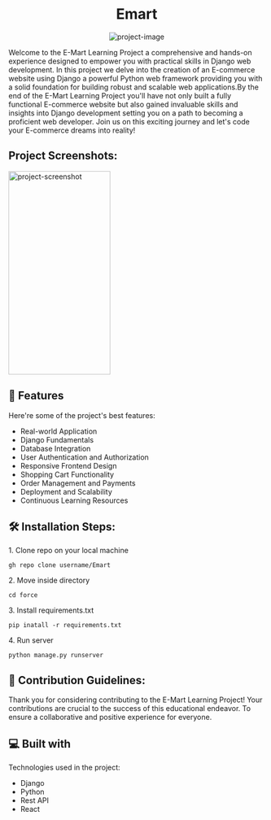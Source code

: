 <h1 align="center" id="title">Emart</h1>

<p align="center"><img src="https://socialify.git.ci/Pratikdate/Emart/image?font=Source%20Code%20Pro&amp;language=1&amp;name=1&amp;owner=1&amp;pattern=Brick%20Wall&amp;stargazers=1&amp;theme=Auto" alt="project-image"></p>

<p id="description">Welcome to the E-Mart Learning Project a comprehensive and hands-on experience designed to empower you with practical skills in Django web development. In this project we delve into the creation of an E-commerce website using Django a powerful Python web framework providing you with a solid foundation for building robust and scalable web applications.By the end of the E-Mart Learning Project you'll have not only built a fully functional E-commerce website but also gained invaluable skills and insights into Django development setting you on a path to becoming a proficient web developer. Join us on this exciting journey and let's code your E-commerce dreams into reality!</p>

<h2>Project Screenshots:</h2>

<img src="https://drive.google.com/file/d/12MQflWQLE3-dsyYpL7HxP3AlgkUbF57u/view?usp=drive_link" alt="project-screenshot" width="200" height="400/">

  
  
<h2>🧐 Features</h2>

Here're some of the project's best features:

*   Real-world Application
*   Django Fundamentals
*   Database Integration
*   User Authentication and Authorization
*   Responsive Frontend Design
*   Shopping Cart Functionality
*   Order Management and Payments
*   Deployment and Scalability
*   Continuous Learning Resources

<h2>🛠️ Installation Steps:</h2>

<p>1. Clone repo on your local machine</p>

```
gh repo clone username/Emart
```

<p>2. Move inside directory</p>

```
cd force
```

<p>3. Install requirements.txt</p>

```
pip inatall -r requirements.txt
```

<p>4. Run server</p>

```
python manage.py runserver
```

<h2>🍰 Contribution Guidelines:</h2>

Thank you for considering contributing to the E-Mart Learning Project! Your contributions are crucial to the success of this educational endeavor. To ensure a collaborative and positive experience for everyone.

  
  
<h2>💻 Built with</h2>

Technologies used in the project:

*   Django
*   Python
*   Rest API
*   React
